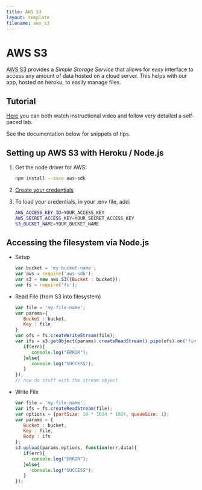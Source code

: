 ```yaml
---
title: AWS S3
layout: template
filename: aws_s3
---
```


# AWS S3 
[AWS S3](http://docs.aws.amazon.com/AmazonS3/latest/dev/Welcome.html) provides a *Simple Storage Service* that allows for easy interface to access any amount of data hosted on a cloud server. This helps with our app, hosted on heroku, to easily manage files.

## Tutorial

[Here](https://aws.amazon.com/training/intro_series/) you can both watch instructional video and follow very detailed a self-paced lab.

See the documentation below for snippets of tips.

## Setting up AWS S3 with Heroku / Node.js

1. Get the node driver for AWS:

   ```bash
   npm install --save aws-sdk
   ```

2. [Create your credentials](http://docs.aws.amazon.com/AWSSimpleQueueService/latest/SQSGettingStartedGuide/AWSCredentials.html)

3. To load your credentials, in your .env file, add:

   ```bash
   AWS_ACCESS_KEY_ID=YOUR_ACCESS_KEY
   AWS_SECRET_ACCESS_KEY=YOUR_SECRET_ACCESS_KEY
   S3_BUCKET_NAME=YOUR_BUCKET_NAME
   ```

## Accessing the filesystem via Node.js

 - Setup

   ```javascript
   var bucket = 'my-bucket-name';
   var aws = require('aws-sdk');
   var s3 = new aws.S3({Bucket : bucket});
   var fs = require('fs');
   ```

 - Read File (from S3 into filesystem) 

   ```javascript
   var file = 'my-file-name';
   var params={
      Bucket : bucket,
      Key : file
   }
   var ofs = fs.createWriteStream(file);
   var ifs = s3.getObject(params).createReadStream().pipe(ofs).on('finish',function(err){
      if(err){
         console.log("ERROR");
      }else{
         console.log("SUCCESS");
      }
   });
   // now do stuff with the stream object
   ``` 

 - Write File

   ```javascript
   var file = 'my-file-name';
   var ifs = fs.createReadStream(file);
   var options = {partSize: 10 * 1024 * 1024, queueSize: 1};
   var params = {
      Bucket : bucket,
      Key : file,
      Body : ifs
   };
   s3.upload(params,options, function(err,data){
      if(err){
         console.log("ERROR");
      }else{
         console.log("SUCCESS");
      }
   });
   ```
